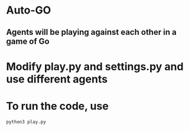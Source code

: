 # Auto-GO
## Agents will be playing against each other in a game of Go

# Modify play.py and settings.py and use different agents
# To run the code, use
`python3 play.py`

